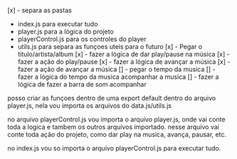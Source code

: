 [x] - separa as pastas
  - index.js para executar tudo
  - player.js para a lógica do projeto
  - playerControl.js para os controles do player
  - utils.js para separa as funçoes uteis para o futuro
[x] - Pegar o titulo/artista/album
[x] - fazer a lógica de dar play/pause na música
[x] - fazer a ação do play/pause
[x] - fazer a lógica de avançar a música
[x] - fazer a ação de avançar a música
[] - pegar o tempo da musica
[] - fazer a lógica do tempo da musica acompanhar a musica
[] - fazer a lógica de fazer a barra de som acompanhar

posso criar as funçoes dentro de uma export default dentro do arquivo player.js, nela vou importa os arquivos do data.js/utils.js

no arquivo playerControl.js vou importa o arquivo player.js, onde vai conte toda a logica e tambem os outros arquivos importado. nesse arquivo vai conte toda ação do projeto, como dar play na musica, avança, pausar, etc.

no index.js vou so importa o arquivo playerControl.js para executar tudo.

